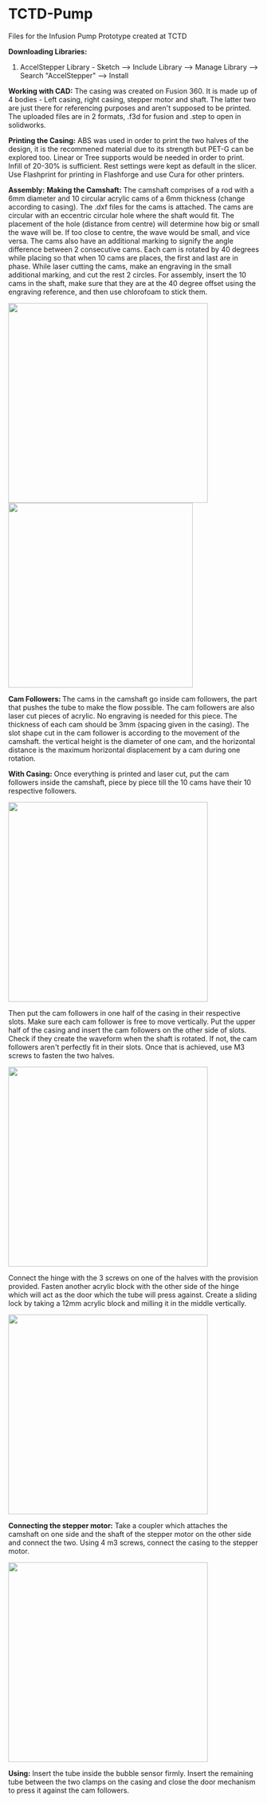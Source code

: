 # TCTD-Pump
Files for the Infusion Pump Prototype created at TCTD

<b>Downloading Libraries:</b>
1) AccelStepper Library - Sketch --> Include Library --> Manage Library --> Search "AccelStepper" --> Install

<b>Working with CAD:</b>
The casing was created on Fusion 360. It is made up of 4 bodies - Left casing, right casing, stepper motor and shaft. The latter two are just there for referencing purposes and aren't supposed to be printed. The uploaded files are in 2 formats, .f3d for fusion and .step to open in solidworks. 

<b>Printing the Casing:</b>
ABS was used in order to print the two halves of the design, it is the recommened material due to its strength but PET-G can be explored too. Linear or Tree supports would be needed in order to print. Infill of 20-30% is sufficient. Rest settings were kept as default in the slicer.
Use Flashprint for printing in Flashforge and use Cura for other printers. 

<b>Assembly:</b>
<b>Making the Camshaft:</b>
The camshaft comprises of a rod with a 6mm diameter and 10 circular acrylic cams of a 6mm thickness (change according to casing). The .dxf files for the cams is attached. The cams are circular with an eccentric circular hole where the shaft would fit. The placement of the hole (distance from centre) will determine how big or small the wave will be. If too close to centre, the wave would be small, and vice versa. The cams also have an additional marking to signify the angle difference between 2 consecutive cams. Each cam is rotated by 40 degrees while placing so that when 10 cams are places, the first and last are in phase. 
While laser cutting the cams, make an engraving in the small additional marking, and cut the rest 2 circles. For assembly, insert the 10 cams in the shaft, make sure that they are at the 40 degree offset using the engraving reference, and then use chlorofoam to stick them.

<img src="https://user-images.githubusercontent.com/24414678/189589895-688c5311-7beb-4792-b372-eb4b0affb708.png" width="400">         <img src="https://user-images.githubusercontent.com/24414678/189589966-d29c4af0-81ef-47f1-8f1d-efcac967869d.png" height = "370">

<b>Cam Followers: </b>
The cams in the camshaft go inside cam followers, the part that pushes the tube to make the flow possible. The cam followers are also laser cut pieces of acrylic. No engraving is needed for this piece. The thickness of each cam should be 3mm (spacing given in the casing). The slot shape cut in the cam follower is according to the movement of the camshaft. the vertical height is the diameter of one cam, and the horizontal distance is the maximum horizontal displacement by a cam during one rotation. 

<b>With Casing:</b>
Once everything is printed and laser cut, put the cam followers inside the camshaft, piece by piece till the 10 cams have their 10 respective followers.

<img src="https://user-images.githubusercontent.com/24414678/189591664-75b767f0-efa2-4446-b4b7-3fb9e36aca94.png" width = "400">

Then put the cam followers in one half of the casing in their respective slots. Make sure each cam follower is free to move vertically. Put the upper half of the casing and insert the cam followers on the other side of slots. Check if they create the waveform when the shaft is rotated. If not, the cam followers aren't perfectly fit in their slots. 
Once that is achieved, use M3 screws to fasten the two halves. 

<img src= "https://user-images.githubusercontent.com/24414678/189592749-636e21a2-2840-492d-9f83-7fcab8be20b0.png" width="400">

Connect the hinge with the 3 screws on one of the halves with the provision provided. Fasten another acrylic block with the other side of the hinge which will act as the door which the tube will press against. Create a sliding lock by taking a 12mm acrylic block and milling it in the middle vertically.

<img src="https://user-images.githubusercontent.com/24414678/189592564-488afa43-d034-4ba3-899f-a1477000ba7f.png" width="400">

<b>Connecting the stepper motor:</b>
Take a coupler which attaches the camshaft on one side and the shaft of the stepper motor on the other side and connect the two. Using 4 m3 screws, connect the casing to the stepper motor.

<img src="https://user-images.githubusercontent.com/24414678/189592842-cda25b64-9fc2-442a-8cff-3dda812fe57d.png" width="400">

<b>Using:</b>
Insert the tube inside the bubble sensor firmly. Insert the remaining tube between the two clamps on the casing and close the door mechanism to press it against the cam followers. 
